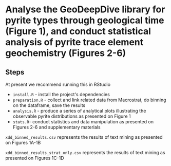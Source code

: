 # Analyse the GeoDeepDive library for pyrite types through geological time (Figure 1), and conduct statistical analysis of pyrite trace element geochemistry (Figures 2-6)

## Steps

At present we recommend running this in RStudio

 * `install.R` - install the project's dependencies
 * `preparation.R` - collect and link related data from Macrostrat, do binning on the dataframe, save the results
 * `analysis.R` - produce a series of analytical plots illustrating the observable pyrite distributions as presented on Figure 1
 * `stats.R`- conduct statistics and data manipulation as presented on Figures 2-6 and supplementary materials

`xdd_binned_results.csv` represents the results of text mining as presented on Figures 1A-1B

`xdd_binned_results_strat_only.csv` represents the results of text mining as presented on Figures 1C-1D
